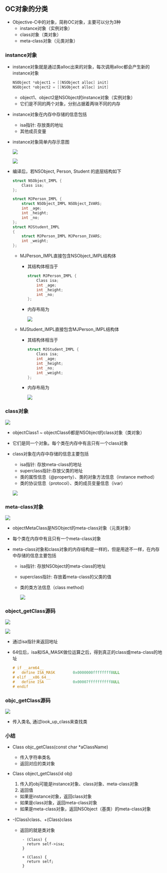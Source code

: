 ## OC对象的分类

+ Objective-C中的对象，简称OC对象，主要可以分为3种
  - instance对象（实例对象）
  - class对象（类对象）
  - meta-class对象（元类对象） 

### instance对象

+ instance对象就是通过类alloc出来的对象，每次调用alloc都会产生新的instance对象

  ```objective-c
  NSObject *object1 = [[NSObject alloc] init]
  NSObject *object2 = [[NSObject alloc] init]
  ```

  - object1、object2是NSObject的instance对象（实例对象）
  - 它们是不同的两个对象，分别占据着两块不同的内存

+ instance对象在内存中存储的信息包括

  - isa指针: 存放类的地址
  - 其他成员变量

+ instance对象简单内存示意图

  ![](./images/OC对象的分类0.png)

  ![](./images/OC对象的分类1.png)



+ 编译后，若NSObject, Person, Student 的底层结构如下

  ```objective-c
  struct NSObject_IMPL {
      Class isa;
  };
  
  struct MJPerson_IMPL {
      struct NSObject_IMPL NSObject_IVARS;
      int _age;
      int _height;
      int _no;
  }; 
  struct MJStudent_IMPL
  {
      struct MJPerson_IMPL MJPerson_IVARS;
      int _weight;
  };
  ```

  - MJPerson_IMPL直接包含NSObject_IMPL结构体

    - 其结构体相当于

      ```objective-c
      struct MJPerson_IMPL {
          Class isa;
          int _age;
          int _height;
          int _no;
      }; 
      ```

    - 内存布局为

      ![](./images/OC对象的分类2.png)

  - MJStudent_IMPL直接包含MJPerson_IMPL结构体

    - 其结构体相当于

      ```c
      struct MJStudent_IMPL {
          Class isa;
          int _age;
          int _height;
          int _no;
          int _weight;
      };
      ```

    - 内存布局为

      ![](./images/OC对象的分类3.png)

### class对象

![](./images/OC对象的分类4.png)

+ objectClass1 ~ objectClass6都是NSObject的class对象（类对象）

+ 它们是同一个对象。每个类在内存中有且只有一个class对象

+ class对象在内存中存储的信息主要包括

  - isa指针: 存放meta-class的地址
  - superclass指针:存放父类的地址
  - 类的属性信息（@property）、类的对象方法信息（instance method）
  - 类的协议信息（protocol）、类的成员变量信息（ivar）

  ![](./images/OC对象的分类5.png)

### meta-class对象

![](./images/OC对象的分类6.png)

+ objectMetaClass是NSObject的meta-class对象（元类对象）

+ 每个类在内存中有且只有一个meta-class对象

+ meta-class对象和class对象的内存结构是一样的，但是用途不一样，在内存中存储的信息主要包括

  - isa指针: 存放NSObject的meta-class的地址

  - superclass指针: 存放着meta-class的父类的值

  - 类的类方法信息（class method）

    ![](./images/OC对象的分类7.png)

### object_getClass源码

![](./images/OC对象的分类8.png)

![](./images/OC对象的分类10.png)

- 通过isa指针来返回地址

- 64位后，isa和ISA_MASK做位运算之后，得到真正的class或meta-class的地址

  ```c
  # if __arm64__
  #   define ISA_MASK        0x0000000ffffffff8ULL
  # elif __x86_64__
  #   define ISA             0x00007ffffffffff8ULL
  # endif
  ```

  

### objc_getClass源码

![](./images/OC对象的分类9.png)

+ 传入类名, 通过look_up_class来查找类

### 小结

+ Class objc_getClass(const char *aClassName)

  - 传入字符串类名
  - 返回对应的类对象

+ Class object_getClass(id obj)

  1. 传入的obj可能是instance对象、class对象、meta-class对象
  2.  返回值
     - 如果是instance对象，返回class对象
     - 如果是class对象，返回meta-class对象
     - 如果是meta-class对象，返回NSObject（基类）的meta-class对象

+ -(Class)class、+(Class)class

  - 返回的就是类对象

    ```objc
     - (Class) {
       return self->isa;
     }
     
     + (Class) {
       return self;
     }
    ```

    

  